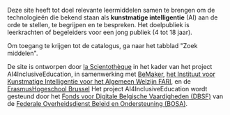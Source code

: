 Deze site heeft tot doel relevante leermiddelen samen te brengen om de technologieën die bekend staan als **kunstmatige intelligentie** (AI) aan de orde te stellen, te begrijpen en te bespreken. Het doelpubliek is leerkrachten of begeleiders voor een jong publiek (4 tot 18 jaar). 

Om toegang te krijgen tot de catalogus, ga naar het tabblad "Zoek middelen".

De site is ontworpen door [la Scientothèque](https://www.lascientotheque.be/) in het kader van het project AI4InclusiveEducation, in samenwerking met [BeMaker](http://www.bemaker.eu/), [het Instituut voor Kunstmatige Intelligentie voor het Algemeen Welzijn FARI](https://fari.brussels/), en de [ErasmusHogeschool Brussel](https://www.erasmushogeschool.be/nl) Het project AI4InclusiveEducation wordt gesteund door het [Fonds voor Digitale Belgische Vaardigheden (DBSF)](https://dt.bosa.be/fr/dbsf2021) van de [Federale Overheidsdienst Beleid en Ondersteuning (BOSA)](https://dt.bosa.be/fr). 

